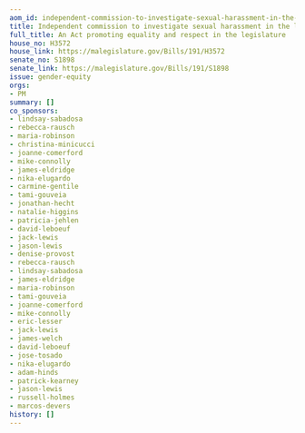 ```yaml
---
aom_id: independent-commission-to-investigate-sexual-harassment-in-the-legislature
title: Independent commission to investigate sexual harassment in the legislature
full_title: An Act promoting equality and respect in the legislature
house_no: H3572
house_link: https://malegislature.gov/Bills/191/H3572
senate_no: S1898
senate_link: https://malegislature.gov/Bills/191/S1898
issue: gender-equity
orgs:
- PM
summary: []
co_sponsors:
- lindsay-sabadosa
- rebecca-rausch
- maria-robinson
- christina-minicucci
- joanne-comerford
- mike-connolly
- james-eldridge
- nika-elugardo
- carmine-gentile
- tami-gouveia
- jonathan-hecht
- natalie-higgins
- patricia-jehlen
- david-leboeuf
- jack-lewis
- jason-lewis
- denise-provost
- rebecca-rausch
- lindsay-sabadosa
- james-eldridge
- maria-robinson
- tami-gouveia
- joanne-comerford
- mike-connolly
- eric-lesser
- jack-lewis
- james-welch
- david-leboeuf
- jose-tosado
- nika-elugardo
- adam-hinds
- patrick-kearney
- jason-lewis
- russell-holmes
- marcos-devers
history: []
---
```

